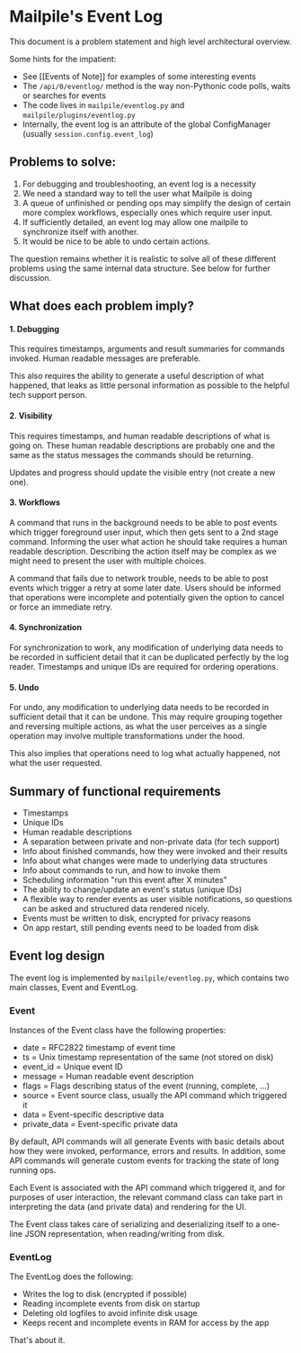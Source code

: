 # Mailpile's Event Log

This document is a problem statement and high level architectural overview.

Some hints for the impatient:

* See [[Events of Note]] for examples of some interesting events
* The `/api/0/eventlog/` method is the way non-Pythonic code polls, waits or searches for events
* The code lives in `mailpile/eventlog.py` and `mailpile/plugins/eventlog.py`
* Internally, the event log is an attribute of the global ConfigManager (usually `session.config.event_log`)


## Problems to solve:

1. For debugging and troubleshooting, an event log is a necessity
2. We need a standard way to tell the user what Mailpile is doing
3. A queue of unfinished or pending ops may simplify the design of
   certain more complex workflows, especially ones which require
   user input.
4. If sufficiently detailed, an event log may allow one mailpile to
   synchronize itself with another.
5. It would be nice to be able to undo certain actions.

The question remains whether it is realistic to solve all of these
different problems using the same internal data structure.  See below
for further discussion.


## What does each problem imply?

#### 1. Debugging

This requires timestamps, arguments and result summaries for commands
invoked.  Human readable messages are preferable.

This also requires the ability to generate a useful description of what
happened, that leaks as little personal information as possible to the
helpful tech support person.

#### 2. Visibility

This requires timestamps, and human readable descriptions of what is
going on.  These human readable descriptions are probably one and the
same as the status messages the commands should be returning.

Updates and progress should update the visible entry (not create a new
one).

#### 3. Workflows

A command that runs in the background needs to be able to post events
which trigger foreground user input, which then gets sent to a 2nd stage
command.  Informing the user what action he should take requires a human
readable description.  Describing the action itself may be complex as
we might need to present the user with multiple choices.

A command that fails due to network trouble, needs to be able to post
events which trigger a retry at some later date. Users should be informed
that operations were incomplete and potentially given the option to cancel
or force an immediate retry.

#### 4. Synchronization

For synchronization to work, any modification of underlying data needs
to be recorded in sufficient detail that it can be duplicated perfectly
by the log reader. Timestamps and unique IDs are required for ordering
operations.

#### 5. Undo

For undo, any modification to underlying data needs to be recorded in
sufficient detail that it can be undone.  This may require grouping
together and reversing multiple actions, as what the user perceives as
a single operation may involve multiple transformations under the hood.

This also implies that operations need to log what actually happened,
not what the user requested.


## Summary of functional requirements

* Timestamps
* Unique IDs
* Human readable descriptions
* A separation between private and non-private data (for tech support)
* Info about finished commands, how they were invoked and their results
* Info about what changes were made to underlying data structures
* Info about commands to run, and how to invoke them
* Scheduling information "run this event after X minutes"
* The ability to change/update an event's status (unique IDs)
* A flexible way to render events as user visible notifications, so
  questions can be asked and structured data rendered nicely.
* Events must be written to disk, encrypted for privacy reasons
* On app restart, still pending events need to be loaded from disk


## Event log design

The event log is implemented by `mailpile/eventlog.py`, which contains two
main classes, Event and EventLog.

### Event

Instances of the Event class have the following properties:

* date = RFC2822 timestamp of event time
* ts = Unix timestamp representation of the same (not stored on disk)
* event_id = Unique event ID
* message = Human readable event description
* flags = Flags describing status of the event (running, complete, ...)
* source = Event source class, usually the API command which triggered it
* data = Event-specific descriptive data
* private_data = Event-specific private data

By default, API commands will all generate Events with basic details about
how they were invoked, performance, errors and results. In addition, some
API commands will generate custom events for tracking the state of long
running ops.

Each Event is associated with the API command which triggered it, and for
purposes of user interaction, the relevant command class can take part in
interpreting the data (and private data) and rendering for the UI.

The Event class takes care of serializing and deserializing itself to a
one-line JSON representation, when reading/writing from disk.


### EventLog

The EventLog does the following:

* Writes the log to disk (encrypted if possible)
* Reading incomplete events from disk on startup
* Deleting old logfiles to avoid infinite disk usage
* Keeps recent and incomplete events in RAM for access by the app

That's about it.

